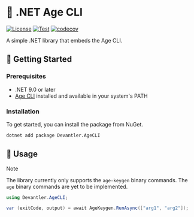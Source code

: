 # 🔑 .NET Age CLI

[![License](https://img.shields.io/badge/License-Apache_2.0-blue.svg)](https://opensource.org/licenses/Apache-2.0)
[![Test](https://github.com/devantler-tech/dotnet-age-cli/actions/workflows/test.yaml/badge.svg)](https://github.com/devantler-tech/dotnet-age-cli/actions/workflows/test.yaml)
[![codecov](https://codecov.io/gh/devantler-tech/dotnet-age-cli/graph/badge.svg?token=RhQPb4fE7z)](https://codecov.io/gh/devantler-tech/dotnet-age-cli)

A simple .NET library that embeds the Age CLI.

## 🚀 Getting Started

### Prerequisites

- .NET 9.0 or later
- [Age CLI](https://github.com/FiloSottile/age#installation) installed and available in your system's PATH

### Installation

To get started, you can install the package from NuGet.

```bash
dotnet add package Devantler.AgeCLI
```

## 📝 Usage

> [!NOTE]
> The library currently only supports the `age-keygen` binary commands. The `age` binary commands are yet to be implemented.

```csharp
using Devantler.AgeCLI;

var (exitCode, output) = await AgeKeygen.RunAsync(["arg1", "arg2"]);
```
